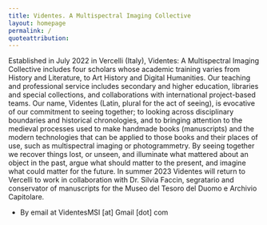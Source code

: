 ```yaml
---
title: Videntes. A Multispectral Imaging Collective 
layout: homepage
permalink: /
quoteattribution: 
---
```

Established in July 2022 in Vercelli (Italy), Videntes: A Multispectral Imaging Collective includes four scholars whose academic training varies from History and Literature, to Art History and Digital Humanities. Our teaching and professional service includes secondary and higher education, libraries and special collections, and collaborations with international project-based teams. Our name, Videntes (Latin, plural for the act of seeing), is evocative of our commitment to seeing together; to looking across disciplinary boundaries and historical chronologies, and to bringing attention to the medieval processes used to make handmade books (manuscripts) and the modern technologies that can be applied to those books and their places of use, such as multispectral imaging or photogrammetry. By seeing together we recover things lost, or unseen, and illuminate what mattered about an object in the past, argue what should matter to the present, and imagine what could matter for the future. In summer 2023 Videntes will return to Vercelli to work in collaboration with Dr. Silvia Faccin, segratario and conservator of manuscripts for the Museo del Tesoro del Duomo e Archivio Capitolare.
- By email at VidentesMSI [at] Gmail [dot] com

